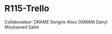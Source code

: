 # R115-Trello

Collaborateur:    DRAME      Serigne Aliou
                   OSMANI    Danyl    
                              Mouhamed Salim

